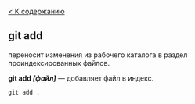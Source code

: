 [< К содержанию](./readme.md)

## git add 

переносит изменения из рабочего каталога в раздел проиндексированных файлов. 

**git add *[файл]*** — добавляет файл в индекс.
```bash=
git add .
```